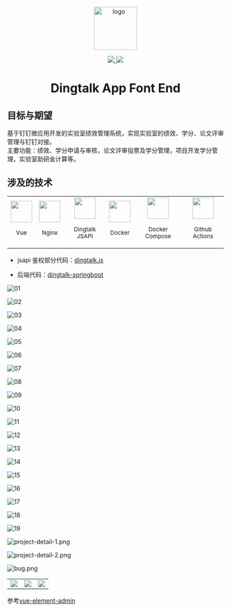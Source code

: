 <p align="center">
  <img width="100" src="https://i.loli.net/2020/11/12/8pP5y6eHwX1VfLd.png" alt="logo">
</p>
<p align="center">
  <a href="https://github.com/zhanyeye/dingtalk-vue/actions?query=workflow%3ARelease">
    <img src="https://github.com/nju-softeng/dingtalk-app-font-end/actions/workflows/release.yml/badge.svg?branch=release">
  </a>
  <a href="https://github.com/zhanyeye/dingtalk-vue/actions?query=workflow%3AMain"> 
    <img src="https://github.com/nju-softeng/dingtalk-app-font-end/actions/workflows/main.yml/badge.svg?branch=main">
  </a>
</p>


<h1 align="center">Dingtalk App Font End</h1>

## 目标与期望

基于钉钉微应用开发的实验室绩效管理系统，实现实验室的绩效、学分、论文评审管理与钉钉对接。  
主要功能：绩效、学分申请与审核，论文评审投票及学分管理，项目开发学分管理，实验室助研金计算等。

## 涉及的技术

<table>
  <tbody>
    <tr>
      <td align="center" valign="middle">
        <a href="https://vuejs.org" target="_blank">
          <img width="50px" src="https://i.loli.net/2021/01/06/gb8fl3B9hwvm2PZ.png">
        </a>
        <p>
          <sub>Vue</sub>
        </p>
      </td>
      <td align="center" valign="middle">
        <a href="https://nginx.org/en/docs/">
          <img width="50px" src="https://i.loli.net/2021/01/06/S3N8E9xHfvb4hsC.png">
        </a>
        <p>
          <sub>Nginx</sub>
        </p>
      </td>
      <td align="center" valign="middle">
        <a href="https://ding-doc.dingtalk.com/doc#/dev/swk0bg" target="_blank">
          <img width="50px" src="https://i.loli.net/2020/11/13/DVpc9nF2JToQyHg.png">
        </a>
        <p>
          <sub>Dingtalk JSAPI</sub>
        </p>
      </td>
      <td align="center" valign="middle">
        <a href="https://docs.docker.com/" target="_blank">
          <img width="50px" src="https://i.loli.net/2020/11/13/27eyNzt698aoilM.png">
        </a>
        <p>
          <sub>Docker</sub>
        </p>
      </td>
      <td align="center" valign="middle">
        <a href="https://docs.docker.com/compose/" target="_blank">
          <img width="50px" src="https://i.loli.net/2020/11/13/TcewOXGMWHLiNtE.jpg">
        </a>
        <p>
          <sub>Docker Compose</sub>
        </p>
      </td>
      <td align="center" valign="middle">
        <a href="https://github.com/features/actions" target="_blank">
          <img width="50px" src="https://i.loli.net/2021/01/06/EcsNSzQZl2TPyB6.png">
        </a>
        <p>
          <sub>Github Actions</sub>
        </p>
      </td>
    </tr>
  </tbody>
</table>

+ jsapi 鉴权部分代码：[dingtalk.js](https://github.com/nju-softeng/dingtalk-app-web/blob/main/src/utils/dingtalk.js)

+ 后端代码：[dingtalk-springboot](https://github.com/nju-softeng/dingtalk-app-server)

![01](https://raw.githubusercontent.com/zhanyeye/Figure-bed/win-pic/img/20210516093121.png)

![02](https://raw.githubusercontent.com/zhanyeye/Figure-bed/win-pic/img/20210516093431.png)

![03](https://raw.githubusercontent.com/zhanyeye/Figure-bed/win-pic/img/20210516093514.png)

![04](https://raw.githubusercontent.com/zhanyeye/Figure-bed/win-pic/img/20210516093441.png)

![05](https://raw.githubusercontent.com/zhanyeye/Figure-bed/win-pic/img/20210516093452.png)

![06](https://raw.githubusercontent.com/zhanyeye/Figure-bed/win-pic/img/20210516093502.png)

![07](https://raw.githubusercontent.com/zhanyeye/Figure-bed/win-pic/img/20210516093234.png)

![08](https://raw.githubusercontent.com/zhanyeye/Figure-bed/win-pic/img/20210516093258.png)

![09](https://raw.githubusercontent.com/zhanyeye/Figure-bed/win-pic/img/20210516130529.png)

![10](https://raw.githubusercontent.com/zhanyeye/Figure-bed/win-pic/img/20210516130436.png)

![11](https://raw.githubusercontent.com/zhanyeye/Figure-bed/win-pic/img/20210516130546.png)

![12](https://raw.githubusercontent.com/zhanyeye/Figure-bed/win-pic/img/20210516130546.png)

![13](https://raw.githubusercontent.com/zhanyeye/Figure-bed/win-pic/img/20210516130612.png)

![14](https://raw.githubusercontent.com/zhanyeye/Figure-bed/win-pic/img/20210516093335.png)

![15](https://raw.githubusercontent.com/zhanyeye/Figure-bed/win-pic/img/20210516093409.png)

![16](https://raw.githubusercontent.com/zhanyeye/Figure-bed/win-pic/img/20210516093418.png)

![17](https://raw.githubusercontent.com/zhanyeye/Figure-bed/win-pic/img/20210516093523.png)

![18](https://raw.githubusercontent.com/zhanyeye/Figure-bed/win-pic/img/20210516093536.png)

![19](https://raw.githubusercontent.com/zhanyeye/Figure-bed/win-pic/img/20210516131332.png)



![project-detail-1.png](https://i.loli.net/2021/01/11/w8Tr7lUkK1pOaL9.png)

![project-detail-2.png](https://i.loli.net/2021/01/11/UihclBsEJA5wZab.png)

![bug.png](https://i.loli.net/2021/01/11/vDEKX5PjBLq7Vu6.png)



|                                                        |                                                        |                                                        |
| ------------------------------------------------------ | ------------------------------------------------------ | ------------------------------------------------------ |
| <img src="https://i.loli.net/2020/12/12/j4s6RKzX7JTqyiM.png"/> | <img src="https://i.loli.net/2020/12/12/FTiDv3c1HGk5eKM.png"/> | <img src="https://i.loli.net/2020/12/12/GqWDFnU4dLmwXa7.png"/> |

  

参考[vue-element-admin](https://github.com/PanJiaChen/vue-element-admin)  
